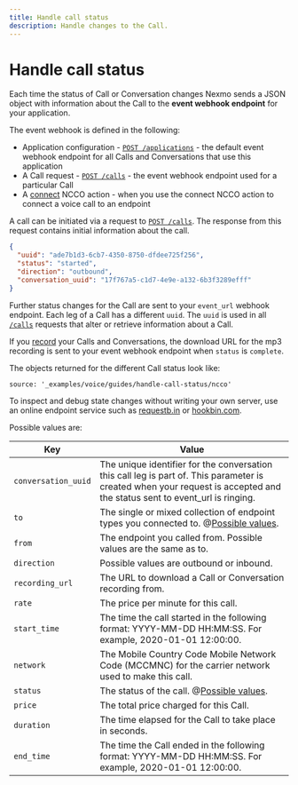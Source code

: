 ```yaml
---
title: Handle call status
description: Handle changes to the Call.
---
```


# Handle call status

Each time the status of Call or Conversation changes Nexmo sends a JSON object with information about the Call to the **event webhook endpoint** for your application.

The event webhook is defined in the following:

* Application configuration - [`POST /applications`](/api/application#create) - the default event webhook endpoint for all Calls and Conversations that use this application
* A Call request - [`POST /calls`](/api/voice#payload) - the event webhook endpoint used for a particular Call
* A [connect](/voice/guides/ncco-reference#connect) NCCO action - when you use the connect NCCO action to connect a voice call to an endpoint

A call can be initiated via a request to [`POST /calls`](/api/voice#payload). The response from this request contains initial information about the call.

```json
{
  "uuid": "ade7b1d3-6cb7-4350-8750-dfdee725f256",
  "status": "started",
  "direction": "outbound",
  "conversation_uuid": "17f767a5-c1d7-4e9e-a132-6b3f3289efff"
}
```

Further status changes for the Call are sent to your `event_url` webhook endpoint. Each leg of a Call has a different `uuid`. The `uuid` is used in all [`/calls`](/api/voice#payload) requests that alter or retrieve information about a Call.

If you [record](/voice/guides/record-calls-and-conversations) your Calls and Conversations, the download URL for the mp3 recording is sent to your event webhook endpoint when `status` is `complete`.

The objects returned for the different Call status look like:

```tabbed_content
source: '_examples/voice/guides/handle-call-status/ncco'
```

To inspect and debug state changes without writing your own server, use an online endpoint service such as [requestb.in](http://requestb.in/) or [hookbin.com](https://hookbin.com/).

Possible values are:

Key | Value
-- | --
`conversation_uuid` | The unique identifier for the conversation this call leg is part of. This parameter is created when your request is accepted and the status sent to event_url is ringing.
`to` | The single or mixed collection of endpoint types you connected to. @[Possible values](/_modals/voice/guides/handle-call-status/to.md).
`from` | The endpoint you called from. Possible values are the same as to.
`direction` | Possible values are outbound or inbound.
`recording_url` | The URL to download a Call or Conversation recording from.
`rate` | The price per minute for this call.
`start_time` | The time the call started in the following format: YYYY-MM-DD HH:MM:SS. For example, 2020-01-01 12:00:00.
`network` | The Mobile Country Code Mobile Network Code (MCCMNC) for the carrier network used to make this call.
`status` | The status of the call. @[Possible values](/_modals/voice/guides/handle-call-status/status.md).
`price` | The total price charged for this Call.
`duration` | The time elapsed for the Call to take place in seconds.
`end_time` | The time the Call ended in the following format: YYYY-MM-DD HH:MM:SS. For example, 2020-01-01 12:00:00.
